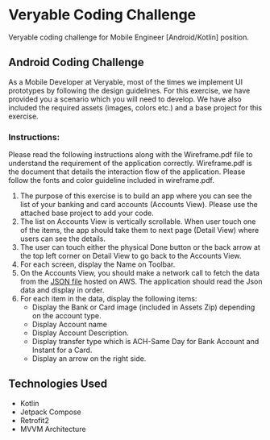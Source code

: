 # Veryable Coding Challenge #
Veryable coding challenge for Mobile Engineer [Android/Kotlin] position.
## Android Coding Challenge ##
As a Mobile Developer at Veryable, most of the times we implement UI prototypes by following the design
guidelines. For this exercise, we have provided you a scenario which you will need to develop. We have
also included the required assets (images, colors etc.) and a base project for this exercise.
### Instructions: ###
Please read the following instructions along with the Wireframe.pdf file to understand the requirement
of the application correctly. Wireframe.pdf is the document that details the interaction flow of the
application. Please follow the fonts and color guideline included in wireframe.pdf.

1. The purpose of this exercise is to build an app where you can see the list of your banking and card
accounts (Accounts View). Please use the attached base project to add your code.
2. The list on Accounts View is vertically scrollable. When user touch one of the items, the app should
take them to next page (Detail View) where users can see the details.
3. The user can touch either the physical Done button or the back arrow at the top left corner on
Detail View to go back to the Accounts View.
4. For each screen, display the Name on Toolbar.
5. On the Accounts View, you should make a network call to fetch the data from the [JSON file](https://veryable-public-assets.s3.us-east-2.amazonaws.com/veryable.json "JSON file") hosted on AWS. The application should read the Json data and display in order.
6. For each item in the data, display the following items:
      * Display the Bank or Card image (included in Assets Zip) depending on the account type.
      * Display Account name
      * Display Account Description.
      * Display transfer type which is ACH-Same Day for Bank Account and Instant for a Card.
      * Display an arrow on the right side.
      
## Technologies Used ##
* Kotlin
* Jetpack Compose
* Retrofit2
* MVVM Architecture

